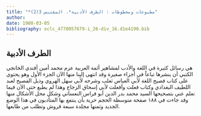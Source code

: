 ```yaml
---
title: "*مطبوعات ومخطوطات : الطرف الأدبية*. المقتبس 3(2)"
author: 
date: 1908-03-05
bibliography: oclc_4770057679-i_26-div_16.d1e4190.bib
---
```




##  الطرف الأدبية 


 هي رسائل كثيرة في اللغة والأدب لمشاهير أئمة العربية عزم محمد أمين أفندي الخانجي   الكتبي أن ينشرها تباعاً في أجزاء صغيرة وقد انتهى إلينا منها الآن الجزء الأول وهو يحتوي على كتاب فصيح اللغة لأبي العباس ثعلب وشرحه لأبي سهل الهروي وذيل الفصيح لعبد اللطيف البغدادي وكتاب فعلت وأفعلت لأبي إسحاق الزجاج وهذا لم يطبع حتى الآن فيما نعلم عني بتصحيحها السيد محمد بدر الدين أبو فراس النعساني وشكل محل الأشكال منها وقد جاءت في  ١٨٨  صفحة متوسطة الحجم حرية بأن ينتفع بها المتأدبون في هذا الوضع الجديد وثمنها مجلدة  سبعة  قروش وتطلب من طابعها. 
